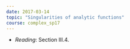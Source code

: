```yaml
---
date: 2017-03-14
topic: "Singularities of analytic functions"
course: complex_sp17
---
```


- *Reading*: Section III.4.

